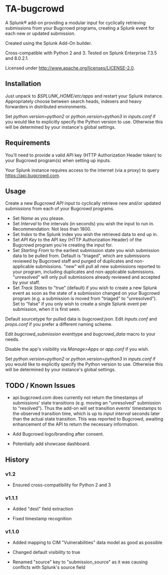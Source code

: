 # TA-bugcrowd

A Splunk® add-on providing a modular input for cyclically retrieving submissions from your Bugcrowd programs, creating a Splunk event for each new or updated submission.

Created using the Splunk Add-On builder.

Cross-compatible with Python 2 and 3. Tested on Splunk Enterprise 7.3.5 and 8.0.2.1.

Licensed under http://www.apache.org/licenses/LICENSE-2.0.

## Installation

Just unpack to _$SPLUNK_HOME/etc/apps_ and restart your Splunk instance. Appropriately choose between search heads, indexers and heavy forwarders in distributed environments.

Set _python.version=python2_ or _python.version=python3_ in _inputs.conf_ if you would like to explicitly specify the Python version to use. Otherwise this will be determined by your instance's global settings.

## Requirements

You'll need to provide a valid API key (HTTP Authorization Header token) to your Bugcrowd program(s) when setting up inputs.

Your Splunk instance requires access to the internet (via a proxy) to query https://api.bugcrowd.com.

## Usage

Create a new _Bugcrowd API_ input to cyclically retrieve new and/or updated submissions from each of your Bugcrowd programs.

* Set _Name_ as you please.
* Set _Interval_ to the intervals (in seconds) you wish the input to run in. Recommendation: Not less than 1800.
* Set _Index_ to the Splunk index you wish the retrieved data to end up in.
* Set _API Key_ to the API key (HTTP Authorization Header) of the Bugcrowd program you're creating the input for.
* Set _Starting From_ to the earliest submission state you wish submission data to be pulled from. Default is "triaged", which are submissions reviewed by Bugcrowd staff and purged of duplicates and non-applicable submissions. "new" will pull all new submissions reported to your program, including duplicates and non-applicable submissions. "unresolved" will only pull submissions already reviewed and accepted by your staff.
* Set _Track States_ to "true" (default) if you wish to create a new Splunk event as soon as the state of a submission changed on your Bugcrowd program (e.g. a submission is moved from "triaged" to "unresolved"). Set to "false" if you only wish to create a single Splunk event per submission, when it is first seen.

Default sourcetype for pulled data is _bugcrowd:json_. Edit _inputs.conf_ and _props.conf_ if you prefer a different naming scheme.

Edit _bugcrowd\_submission_ eventtype and _bugcrowd\_data_ macro to your needs.

Disable the app's visibility via _Manage\>Apps_ or _app.conf_ if you wish.

Set _python.version=python2_ or _python.version=python3_ in _inputs.conf_ if you would like to explicitly specify the Python version to use. Otherwise this will be determined by your instance's global settings.

## TODO / Known Issues

* api.bugcrowd.com does currently not return the timestamps of submissions' state transitions (e.g. moving an "unresolved" submission to "resolved"). Thus the add-on will set transition events' timestamps to the observed transition time, which is up to _input interval_ seconds later than the actual state transition. This was reported to Bugcrowd, awaiting enhancement of the API to return the necessary information.

* Add Bugcrowd logo/branding after consent.

* Potentially add showcase dashboard.

## History

### v1.2

* Ensured cross-compatibility for Python 2 and 3

### v1.1.1

* Added "dest" field extraction

* Fixed timestamp recognition

### v1.1.0

* Added mapping to CIM "Vulnerabilities" data model as good as possible

* Changed default visibility to true

* Renamed "source" key to "submission_source" as it was causing conflicts with Splunk's source field

